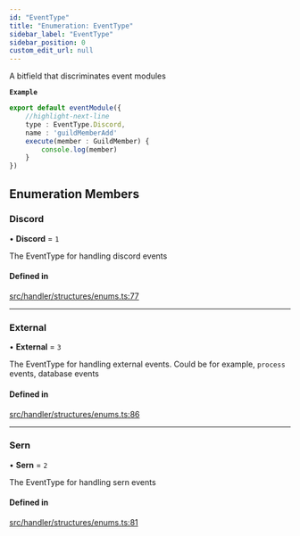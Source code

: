 ```yaml
---
id: "EventType"
title: "Enumeration: EventType"
sidebar_label: "EventType"
sidebar_position: 0
custom_edit_url: null
---
```


A bitfield that discriminates event modules

**`Example`**

```ts
export default eventModule({
    //highlight-next-line
    type : EventType.Discord,
    name : 'guildMemberAdd'
    execute(member : GuildMember) {
        console.log(member)
    }
})
```

## Enumeration Members

### Discord

• **Discord** = ``1``

The EventType for handling discord events

#### Defined in

[src/handler/structures/enums.ts:77](https://github.com/sern-handler/handler/blob/33f1446/src/handler/structures/enums.ts#L77)

___

### External

• **External** = ``3``

The EventType for handling external events.
Could be for example, `process` events, database events

#### Defined in

[src/handler/structures/enums.ts:86](https://github.com/sern-handler/handler/blob/33f1446/src/handler/structures/enums.ts#L86)

___

### Sern

• **Sern** = ``2``

The EventType for handling sern events

#### Defined in

[src/handler/structures/enums.ts:81](https://github.com/sern-handler/handler/blob/33f1446/src/handler/structures/enums.ts#L81)
